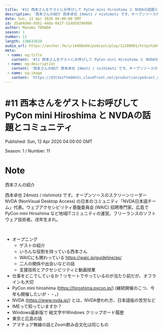 ```yaml
---
title: '#11 西本さんをゲストにお呼びして PyCon mini Hiroshima と NVDAの話題とコミュニティ'
description: '西本さんの紹介 西本卓也 24motz / nishimotz です。オープンソースのスクリーンリーダー NVDA (NonVisual Desktop Access) の日本のコミュニティ「NVDA'
date: Sun, 12 Apr 2020 04:00:00 GMT
id: 35a04d46-95b1-440a-8427-514b59298998
author: Manabu TERADA
season: 1
number: 11
length: 130633629
audio_url: https://anchor.fm/s/14480e04/podcast/play/12289001/https%3A%2F%2Fd3ctxlq1ktw2nl.cloudfront.net%2Fproduction%2F2020-3-11%2F63618531-48000-2-ca255234cc19.mp3
meta:
 - name: og:title
   content: '#11 西本さんをゲストにお呼びして PyCon mini Hiroshima と NVDAの話題とコミュニティ'
 - name: og:description
   content: '西本さんの紹介 西本卓也 24motz / nishimotz です。オープンソースのスクリーンリーダー NVDA (NonVisual Desktop Access) の日本のコミュニティ「NVDA'
 - name: og:image
   content: 'https://d3t3ozftmdmh3i.cloudfront.net/production/podcast_uploaded/3302665/3302665-1582446732992-f3e5401da36c1.jpg'
---
```

# #11 西本さんをゲストにお呼びして PyCon mini Hiroshima と NVDAの話題とコミュニティ

Published: Sun, 12 Apr 2020 04:00:00 GMT

Season: 1 / Number: 11

# Note

<p>西本さんの紹介</p>
<p>西本卓也 24motz / nishimotz です。オープンソースのスクリーンリーダー NVDA (NonVisual Desktop Access) の日本のコミュニティ「NVDA日本語チーム」代表。ウェブアクセシビリティ基盤委員会 (WAIC) 招聘専門家。広島で PyCon mini Hiroshima など地域ITコミュニティの運営。フリーランスのソフトウェア技術者。戌年生まれ。</p>
<p><br></p>
<ul>
 <li>オープニング
   <ul>
      <li>ゲストの紹介</li>
      <li>いろんな役割を持っている西本さん</li>
      <li>WAICにも関わっている <a href="https://waic.jp/guideline/as/" rel="noreferrer nofollow noopener" target="_blank">https://waic.jp/guideline/as/</a></li>
      <li>二人の関係や出会いなどの話</li>
      <li>支援技術とアクセシビリティと動画授業</li>
    </ul>
  </li>
  <li>仕事をどこでしているか？リモートでやっているのが当たり前だが、オフラインも大切</li>
  <li>PyCon mini hiroshima&nbsp;(<a href="https://hiroshima.pycon.jp/">https://hiroshima.pycon.jp/</a>) (継続開催のこつ、今年も開催したいが・・。)</li>
  <li>NVDA (<a href="https://www.nvda.jp/">https://www.nvda.jp/</a>) とは、NVDA使われ方、日本語版の苦労など</li>
  <li>IMEって知っていますか？</li>
  <li>Windows最新版で 絵文字やWindows クリップボード履歴</li>
  <li>東京と広島の話</li>
  <li>アマチュア無線の話とZoom飲み会文化は同じもの</li>
</ul>
<p><br></p>



<a-player 
:options="{
  audio: [
    {
        name: '#11 西本さんをゲストにお呼びして PyCon mini Hiroshima と NVDAの話題とコミュニティ',
        artist: 'terapyon',
        url: 'https://anchor.fm/s/14480e04/podcast/play/12289001/https%3A%2F%2Fd3ctxlq1ktw2nl.cloudfront.net%2Fproduction%2F2020-3-11%2F63618531-48000-2-ca255234cc19.mp3',
        cover: 'https://d3t3ozftmdmh3i.cloudfront.net/production/podcast_uploaded/3302665/3302665-1582446732992-f3e5401da36c1.jpg'
    }
    ]
}"
/>

